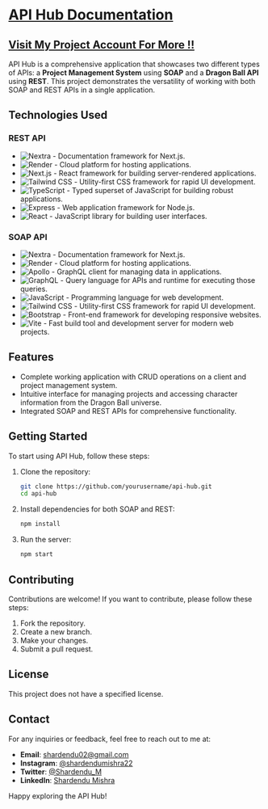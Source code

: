 # [API Hub Documentation](https://api-documentation-git-main-shardendu-mishra-s-projects.vercel.app/) 
## [Visit My Project Account For More !!](https://github.com/MishraShardendu22)


API Hub is a comprehensive application that showcases two different types of APIs: a **Project Management System** using **SOAP** and a **Dragon Ball API** using **REST**. This project demonstrates the versatility of working with both SOAP and REST APIs in a single application.

## Technologies Used

### REST API
- ![Nextra](https://img.shields.io/badge/Nextra-000000?style=for-the-badge&logo=nextra&logoColor=white) - Documentation framework for Next.js.
- ![Render](https://img.shields.io/badge/Render-5B24E7?style=for-the-badge&logo=render&logoColor=white) - Cloud platform for hosting applications.
- ![Next.js](https://img.shields.io/badge/Next.js-000000?style=for-the-badge&logo=next.js&logoColor=white) - React framework for building server-rendered applications.
- ![Tailwind CSS](https://img.shields.io/badge/Tailwind%20CSS-06B6D4?style=for-the-badge&logo=tailwind-css&logoColor=white) - Utility-first CSS framework for rapid UI development.
- ![TypeScript](https://img.shields.io/badge/TypeScript-3178C6?style=for-the-badge&logo=typescript&logoColor=white) - Typed superset of JavaScript for building robust applications.
- ![Express](https://img.shields.io/badge/Express.js-000000?style=for-the-badge&logo=express&logoColor=white) - Web application framework for Node.js.
- ![React](https://img.shields.io/badge/React-61DAFB?style=for-the-badge&logo=react&logoColor=black) - JavaScript library for building user interfaces.

### SOAP API
- ![Nextra](https://img.shields.io/badge/Nextra-000000?style=for-the-badge&logo=nextra&logoColor=white) - Documentation framework for Next.js.
- ![Render](https://img.shields.io/badge/Render-5B24E7?style=for-the-badge&logo=render&logoColor=white) - Cloud platform for hosting applications.
- ![Apollo](https://img.shields.io/badge/Apollo-311C3F?style=for-the-badge&logo=apollo&logoColor=white) - GraphQL client for managing data in applications.
- ![GraphQL](https://img.shields.io/badge/GraphQL-E10098?style=for-the-badge&logo=graphql&logoColor=white) - Query language for APIs and runtime for executing those queries.
- ![JavaScript](https://img.shields.io/badge/JavaScript-F7DF1E?style=for-the-badge&logo=javascript&logoColor=black) - Programming language for web development.
- ![Tailwind CSS](https://img.shields.io/badge/Tailwind%20CSS-06B6D4?style=for-the-badge&logo=tailwind-css&logoColor=white) - Utility-first CSS framework for rapid UI development.
- ![Bootstrap](https://img.shields.io/badge/Bootstrap-7952B3?style=for-the-badge&logo=bootstrap&logoColor=white) - Front-end framework for developing responsive websites.
- ![Vite](https://img.shields.io/badge/Vite-646CFF?style=for-the-badge&logo=vite&logoColor=white) - Fast build tool and development server for modern web projects.

## Features

- Complete working application with CRUD operations on a client and project management system.
- Intuitive interface for managing projects and accessing character information from the Dragon Ball universe.
- Integrated SOAP and REST APIs for comprehensive functionality.

## Getting Started

To start using API Hub, follow these steps:

1. Clone the repository:
   ```bash
   git clone https://github.com/yourusername/api-hub.git
   cd api-hub
   ```

2. Install dependencies for both SOAP and REST:
   ```bash
   npm install
   ```

3. Run the server:
   ```bash
   npm start
   ```

## Contributing

Contributions are welcome! If you want to contribute, please follow these steps:

1. Fork the repository.
2. Create a new branch.
3. Make your changes.
4. Submit a pull request.

## License

This project does not have a specified license.

## Contact

For any inquiries or feedback, feel free to reach out to me at:

- **Email**: [shardendu02@gmail.com](mailto:shardendu02@gmail.com)
- **Instagram**: [@shardendumishra22](https://www.instagram.com/shardendumishra22)
- **Twitter**: [@Shardendu_M](https://x.com/Shardendu_M)
- **LinkedIn**: [Shardendu Mishra](https://www.linkedin.com/in/shardendumishra22)

Happy exploring the API Hub!
